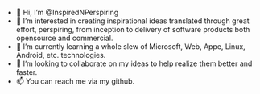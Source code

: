 - 👋 Hi, I’m @InspiredNPerspiring
- 👀 I’m interested in creating inspirational ideas translated through great effort, perspiring, from inception to delivery of software products both opensource and commercial.
- 🌱 I’m currently learning a whole slew of Microsoft, Web, Appe, Linux, Android, etc. technologies.
- 💞️ I’m looking to collaborate on my ideas to help realize them better and faster.
- 📫 You can reach me via my github.

<!---
InspiredNPerspiring/InspiredNPerspiring is a ✨ special ✨ repository because its `README.md` (this file) appears on your GitHub profile.
You can click the Preview link to take a look at your changes.
--->
